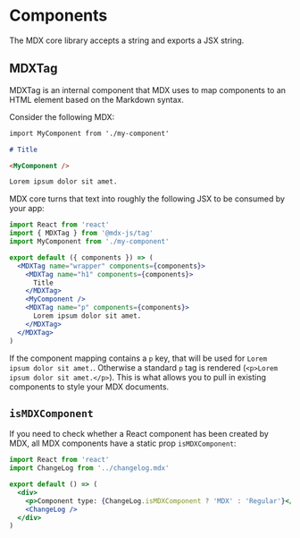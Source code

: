 # Components

The MDX core library accepts a string and exports a JSX string.

## MDXTag

MDXTag is an internal component that MDX uses to map components to an HTML
element based on the Markdown syntax.

Consider the following MDX:

```markdown
import MyComponent from './my-component'

# Title

<MyComponent />

Lorem ipsum dolor sit amet.
```

MDX core turns that text into roughly the following JSX to be consumed by your
app:

```jsx
import React from 'react'
import { MDXTag } from '@mdx-js/tag'
import MyComponent from './my-component'

export default ({ components }) => (
  <MDXTag name="wrapper" components={components}>
    <MDXTag name="h1" components={components}>
      Title
    </MDXTag>
    <MyComponent />
    <MDXTag name="p" components={components}>
      Lorem ipsum dolor sit amet.
    </MDXTag>
  </MDXTag>
)
```

If the component mapping contains a `p` key, that will be used for
`Lorem ipsum dolor sit amet.`.
Otherwise a standard `p` tag is rendered (`<p>Lorem ipsum dolor sit amet.</p>`).
This is what allows you to pull in existing components to style your MDX
documents.

## `isMDXComponent`

If you need to check whether a React component has been created by MDX,
all MDX components have a static prop `isMDXComponent`:

```jsx
import React from 'react'
import ChangeLog from '../changelog.mdx'

export default () => (
  <div>
    <p>Component type: {ChangeLog.isMDXComponent ? 'MDX' : 'Regular'}</p>
    <ChangeLog />
  </div>
)
```
